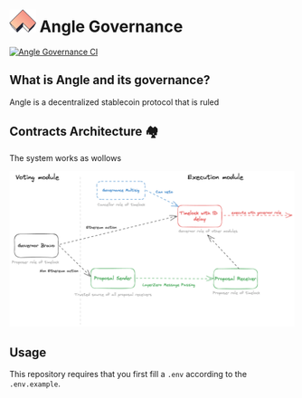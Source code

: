 # <img src="logo.svg" alt="Governance" height="40px"> Angle Governance

[![Angle Governance CI](https://github.com/AngleProtocol/angle-transmuter/workflows/Angle%20Governance%20CI/badge.svg)](https://github.com/AngleProtocol/angle-governance/actions)

## What is Angle and its governance?

Angle is a decentralized stablecoin protocol that is ruled

## Contracts Architecture 🏘️

The system works as wollows

![Architecture](./DAO.png)

## Usage

This repository requires that you first fill a `.env` according to the `.env.example`.
